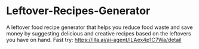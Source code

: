 # Leftover-Recipes-Generator
A leftover food recipe generator that helps you reduce food waste and save money by suggesting delicious and creative recipes based on the leftovers you have on hand.
Fast try: https://illa.ai/ai-agent/ILAex4p1C7Wa/detail
